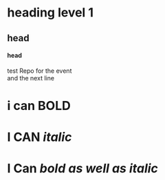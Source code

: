 # heading level 1 
## head
#### head
test Repo for the event   
and the next line 
# i can **BOLD**
# I CAN *italic*
# I Can ***bold as well as italic***
